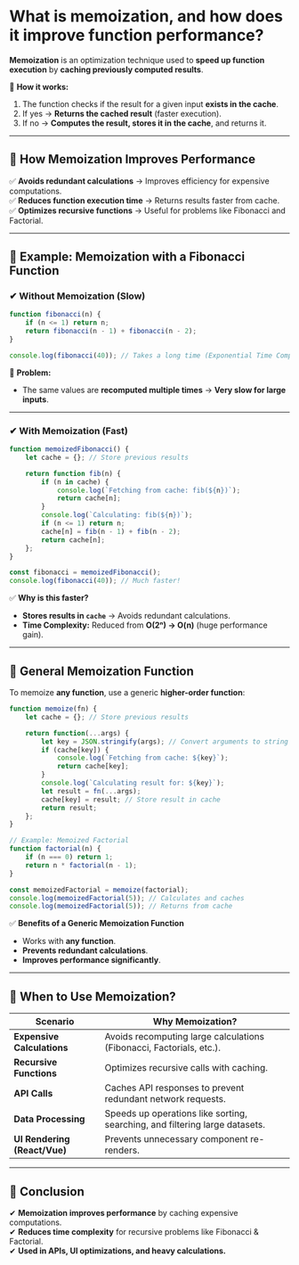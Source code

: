 # What is memoization, and how does it improve function performance?

**Memoization** is an optimization technique used to **speed up function execution** by **caching previously computed results**.  

📌 **How it works:**  
1. The function checks if the result for a given input **exists in the cache**.  
2. If yes → **Returns the cached result** (faster execution).  
3. If no → **Computes the result, stores it in the cache**, and returns it.  

---

## **🔹 How Memoization Improves Performance**
✅ **Avoids redundant calculations** → Improves efficiency for expensive computations.  
✅ **Reduces function execution time** → Returns results faster from cache.  
✅ **Optimizes recursive functions** → Useful for problems like Fibonacci and Factorial.  

---

## **🔹 Example: Memoization with a Fibonacci Function**  

### **✔ Without Memoization (Slow)**
```javascript
function fibonacci(n) {
    if (n <= 1) return n;
    return fibonacci(n - 1) + fibonacci(n - 2);
}

console.log(fibonacci(40)); // Takes a long time (Exponential Time Complexity)
```
🔴 **Problem:**  
- The same values are **recomputed multiple times** → **Very slow for large inputs**.  

---

### **✔ With Memoization (Fast)**
```javascript
function memoizedFibonacci() {
    let cache = {}; // Store previous results

    return function fib(n) {
        if (n in cache) {
            console.log(`Fetching from cache: fib(${n})`);
            return cache[n];
        }
        console.log(`Calculating: fib(${n})`);
        if (n <= 1) return n;
        cache[n] = fib(n - 1) + fib(n - 2);
        return cache[n];
    };
}

const fibonacci = memoizedFibonacci();
console.log(fibonacci(40)); // Much faster!
```
✅ **Why is this faster?**  
- **Stores results in `cache`** → Avoids redundant calculations.  
- **Time Complexity:** Reduced from **O(2ⁿ) → O(n)** (huge performance gain).  

---

## **🔹 General Memoization Function**
To memoize **any function**, use a generic **higher-order function**:

```javascript
function memoize(fn) {
    let cache = {}; // Store previous results

    return function(...args) {
        let key = JSON.stringify(args); // Convert arguments to string key
        if (cache[key]) {
            console.log(`Fetching from cache: ${key}`);
            return cache[key];
        }
        console.log(`Calculating result for: ${key}`);
        let result = fn(...args);
        cache[key] = result; // Store result in cache
        return result;
    };
}

// Example: Memoized Factorial
function factorial(n) {
    if (n === 0) return 1;
    return n * factorial(n - 1);
}

const memoizedFactorial = memoize(factorial);
console.log(memoizedFactorial(5)); // Calculates and caches
console.log(memoizedFactorial(5)); // Returns from cache
```
✅ **Benefits of a Generic Memoization Function**  
- Works with **any function**.  
- **Prevents redundant calculations**.  
- **Improves performance significantly**.  

---

## **🔹 When to Use Memoization?**
| **Scenario**            | **Why Memoization?** |
|-------------------------|----------------------|
| **Expensive Calculations** | Avoids recomputing large calculations (Fibonacci, Factorials, etc.). |
| **Recursive Functions** | Optimizes recursive calls with caching. |
| **API Calls** | Caches API responses to prevent redundant network requests. |
| **Data Processing** | Speeds up operations like sorting, searching, and filtering large datasets. |
| **UI Rendering (React/Vue)** | Prevents unnecessary component re-renders. |

---

## **🔹 Conclusion**
✔ **Memoization improves performance** by caching expensive computations.  
✔ **Reduces time complexity** for recursive problems like Fibonacci & Factorial.  
✔ **Used in APIs, UI optimizations, and heavy calculations.**  
